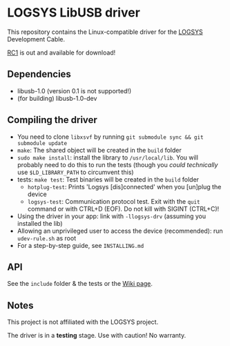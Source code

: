 # LOGSYS LibUSB driver

This repository contains the Linux-compatible driver for the [LOGSYS](http://logsys.mit.bme.hu) Development Cable.

[RC1](https://github.com/bence98/Logsys-LibUSB-Driver/releases) is out and available for download!

## Dependencies

* libusb-1.0 (version 0.1 is not supported!)
* (for building) libusb-1.0-dev

## Compiling the driver

* You need to clone `libxsvf` by running `git submodule sync && git submodule update`
* `make`: The shared object will be created in the `build` folder
* `sudo make install`: install the library to `/usr/local/lib`. You will probably need to do this to run the tests (though you _could technically_ use `$LD_LIBRARY_PATH` to circumvent this)
* tests: `make test`: Test binaries will be created in the `build` folder
  * `hotplug-test`: Prints 'Logsys [dis]connected' when you [un]plug the device
  * `logsys-test`: Communication protocol test. Exit with the `quit` command or with CTRL+D (EOF). Do not kill with SIGINT (CTRL+C)!
* Using the driver in your app: link with `-llogsys-drv` (assuming you installed the lib)
* Allowing an unprivileged user to access the device (recommended): run `udev-rule.sh` as root
* For a step-by-step guide, see `INSTALLING.md`

## API

See the `include` folder & the tests or the [Wiki page](https://github.com/bence98/Logsys-LibUSB-Driver/wiki/Legacy:API).

## Notes

This project is not affiliated with the LOGSYS project.

The driver is in a **testing** stage. Use with caution! No warranty.
